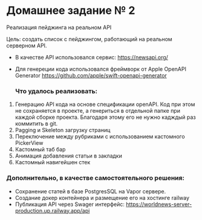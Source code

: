 # Домашнее задание № 2
Реализация пейджинга на реальном API

Цель:
создать список с пейджингом, работающий на реальном серверном API.

- В качестве API использовался сервис: https://newsapi.org/
- Для генереции кода использовался фреймворк от Apple OpenAPI Generator https://github.com/apple/swift-openapi-generator

  ### Что удалось реализовать:
1. Генерацию API кода на основе спецификации openAPI. Код при этом не сохраняется в проекте, а генериться в отдельной папке при каждой сборке проекта. Благодаря этому его не нужно кадждый раз коммитить в git.  
1. Pagging и Skeleton загрузку страниц
2. Переключение между рубриками с использованием кастомного PickerView
3. Кастомный таб бар
4. Анимация добавления статьи в закладки
5. Кастомный навигейшен стек

### Дополнительно, в качестве самостоятельного решения:
- Сохранение статей в базе PostgresSQL на Vapor сервере.
- Создание докер контейнера и размещение его на хостинге railway
- Публикация API через Swager интерфейс: https://worldnews-server-production.up.railway.app/api
   


